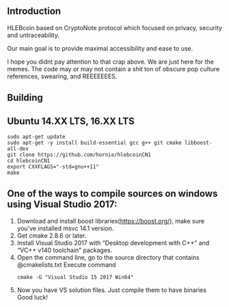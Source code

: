 ## Introduction
HLEBcoin based on CryptoNote protocol which focused on privacy, security and untraceability. 

Our main goal is to provide maximal accessibility and ease to use.

I hope you didnt pay attention to that crap above. We are just here for the memes. The code may or may not contain a shit ton of obscure pop culture references, swearing, and REEEEEEES.

## Building

## Ubuntu 14.XX LTS, 16.XX LTS

```
sudo apt-get update
sudo apt-get -y install build-essential gcc g++ git cmake libboost-all-dev
git clone https://github.com/hornie/hlebcoinCN1
cd hlebcoinCN1
export CXXFLAGS="-std=gnu++11"
make
```
## One of the ways to compile sources on windows using Visual Studio 2017:
1. Download and install boost libraries(https://boost.org/), make sure you've installed msvc 14.1 version.
2. Get cmake 2.8.6 or later.
3. Install Visual Studio 2017 with “Desktop development with C++” and “VC++ v140 toolchain” packages.
4. Open the command line, go to the source directory that contains @cmakelists.txt
    Execute command
    ```
    cmake -G "Visual Studio 15 2017 Win64"
    ```
5. Now you have VS solution files. Just compile them to have binaries
  Good luck!
